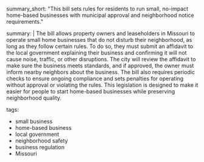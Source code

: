 summary_short: "This bill sets rules for residents to run small, no-impact home-based businesses with municipal approval and neighborhood notice requirements."

summary: |
  The bill allows property owners and leaseholders in Missouri to operate small home businesses that do not disturb their neighborhood, as long as they follow certain rules. To do so, they must submit an affidavit to the local government explaining their business and confirming it will not cause noise, traffic, or other disruptions. The city will review the affidavit to make sure the business meets standards, and if approved, the owner must inform nearby neighbors about the business. The bill also requires periodic checks to ensure ongoing compliance and sets penalties for operating without approval or violating the rules. This legislation is designed to make it easier for people to start home-based businesses while preserving neighborhood quality.

tags:
  - small business
  - home-based business
  - local government
  - neighborhood safety
  - business regulation
  - Missouri
